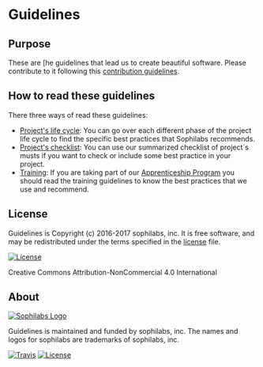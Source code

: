 # Guidelines

## Purpose

These are [he guidelines that lead us to create beautiful software.
Please contribute to it following this [contribution guidelines](./CONTRIBUTING.md).

## How to read these guidelines

There three ways of read these guidelines:

* [Project's life cycle](./project-life-cycle.md):
  You can go over each different phase of the project life cycle to find the specific best practices
  that Sophilabs recommends.
* [Project's checklist](./checklist.md):
  You can use our summarized checklist of project´s musts if you want to check or
  include some best practice in your project.
* [Training](./training.md):
  If you are taking part of our [Apprenticeship Program](./apprenticeship-program/README.md) you
  should read the training guidelines to know the best practices that we use and recommend.

## License

Guidelines is Copyright (c) 2016-2017 sophilabs, inc. It is free software, and may be
redistributed under the terms specified in the [license](./LICENSE.md) file.

[![License](https://licensebuttons.net/l/by-nc/4.0/88x31.png)](./LICENSE.md)

Creative Commons Attribution-NonCommercial 4.0 International

## About

[![Sophilabs Logo](https://s3.amazonaws.com/sophilabs-assets/logo/logo_300x66.gif)](https://sophilabs.co)

Guidelines is maintained and funded by sophilabs, inc. The names and logos for
sophilabs are trademarks of sophilabs, inc.

[![Travis](https://img.shields.io/travis/sophilabs/guidelines.svg?style=flat-square)](https://travis-ci.org/sophilabs/guidelines)
[![License](https://img.shields.io/github/license/sophilabs/guidelines.svg?style=flat-square)](./LICENSE.md)